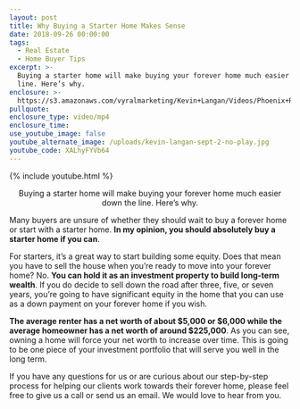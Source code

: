 ```yaml
---
layout: post
title: Why Buying a Starter Home Makes Sense
date: 2018-09-26 00:00:00
tags:
  - Real Estate
  - Home Buyer Tips
excerpt: >-
  Buying a starter home will make buying your forever home much easier down the
  line. Here’s why.
enclosure: >-
  https://s3.amazonaws.com/vyralmarketing/Kevin+Langan/Videos/Phoenix+Real+Estate+Agent+-+Why+Buying+a+Starter+Home+Makes+Sense.mp4
pullquote:
enclosure_type: video/mp4
enclosure_time:
use_youtube_image: false
youtube_alternate_image: /uploads/kevin-langan-sept-2-no-play.jpg
youtube_code: XALhyFYVb64
---
```


{% include youtube.html %}

<center>Buying a starter home will make buying your forever home much easier down the line. Here’s why.</center>

Many buyers are unsure of whether they should wait to buy a forever home or start with a starter home. **In my opinion, you should absolutely buy a starter home if you can**.

For starters, it’s a great way to start building some equity. Does that mean you have to sell the house when you’re ready to move into your forever home? No. **You can hold it as an investment property to build long-term wealth**. If you do decide to sell down the road after three, five, or seven years, you’re going to have significant equity in the home that you can use as a down payment on your forever home if you wish.

**The average renter has a net worth of about $5,000 or $6,000 while the average homeowner has a net worth of around $225,000**. As you can see, owning a home will force your net worth to increase over time. This is going to be one piece of your investment portfolio that will serve you well in the long term.

If you have any questions for us or are curious about our step-by-step process for helping our clients work towards their forever home, please feel free to give us a call or send us an email. We would love to hear from you.